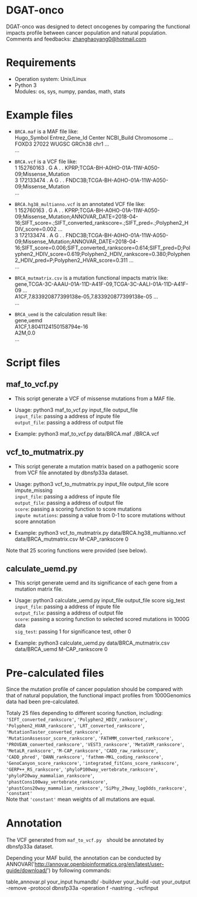 # DGAT-onco
DGAT-onco was designed to detect oncogenes by comparing the functional impacts profile between cancer population and natural population.  
Comments and feedbacks: zhanghaoyang0@hotmail.com  
# Requirements
* Operation system: Unix/Linux  
* Python 3  
Modules: os, sys, numpy, pandas, math, stats  
# Example files
* ```BRCA.maf``` is a MAF file like:  
Hugo_Symbol	Entrez_Gene_Id	Center	NCBI_Build	Chromosome	...  
FOXD3	27022	WUGSC	GRCh38	chr1	...  
...  

* ```BRCA.vcf```  is a VCF file like:  
1	152760163	.	G	A	.	.	KPRP;TCGA-BH-A0HO-01A-11W-A050-09;Missense_Mutation  
3	172133474	.	A	G	.	.	FNDC3B;TCGA-BH-A0HO-01A-11W-A050-09;Missense_Mutation  
...  

* ```BRCA.hg38_multianno.vcf```  is an annotated VCF file like:  
1	152760163	.	G	A	.	.	KPRP;TCGA-BH-A0HO-01A-11W-A050-09;Missense_Mutation;ANNOVAR_DATE=2018-04-16;SIFT_score=.;SIFT_converted_rankscore=.;SIFT_pred=.;Polyphen2_HDIV_score=0.002 ...  
3	172133474	.	A	G	.	.	FNDC3B;TCGA-BH-A0HO-01A-11W-A050-09;Missense_Mutation;ANNOVAR_DATE=2018-04-16;SIFT_score=0.006;SIFT_converted_rankscore=0.614;SIFT_pred=D;Polyphen2_HDIV_score=0.619;Polyphen2_HDIV_rankscore=0.380;Polyphen2_HDIV_pred=P;Polyphen2_HVAR_score=0.311 ...  
...  

* ```BRCA_mutmatrix.csv``` is a mutation functional impacts matrix like:  
gene,TCGA-3C-AAAU-01A-11D-A41F-09,TCGA-3C-AALI-01A-11D-A41F-09 ...  
A1CF,7.833920877399138e-05,7.833920877399138e-05 ...  
...  

* ```BRCA_uemd``` is the calculation result like:  
gene,uemd  
A1CF,1.8041124150158794e-16  
A2M,0.0  
...  
# Script files
## maf_to_vcf.py  
* This script generate a VCF of missense mutations from a MAF file.  

* Usage: python3 maf_to_vcf.py input_file output_file  
```input_file```: passing a address of inpute file  
```output_file```: passing a address of output file  
* Example: python3 maf_to_vcf.py data/BRCA.maf ./BRCA.vcf  

## vcf_to_mutmatrix.py  

* This script generate a mutation matrix based on a pathogenic score from VCF file annotated by dbnsfp33a dataset.  

* Usage: python3 vcf_to_mutmatrix.py input_file output_file score impute_missing  
```input_file```: passing a address of inpute file  
```output_file```: passing a address of output file  
```score```: passing a scoring function to score mutations  
```impute mutations```: passing a value from 0-1 to score mutations without score annotation  
* Example: python3 vcf_to_mutmatrix.py data/BRCA.hg38_multianno.vcf data/BRCA_mutmatrix.csv M-CAP_rankscore 0  

Note that 25 scoring functions were provided (see below).

## calculate_uemd.py  
* This script generate uemd and its significance of each gene from a mutation matrix file.  

* Usage: python3 calculate_uemd.py input_file output_file score sig_test  
```input_file```: passing a address of inpute file  
```output_file```: passing a address of output file  
```score```: passing a scoring function to selected scored mutations in 1000G data  
```sig_test```: passing 1 for significance test, other 0  
* Example: python3 calculate_uemd.py data/BRCA_mutmatrix.csv data/BRCA_uemd  M-CAP_rankscore 0  
# Pre-calculated files
Since the mutation profile of cancer population should be compared with that of natural population, the 
functional impact profiles from 1000Genomics data had been pre-calculated.  

Totaly 25 files depending to different scoring function, including:  
```'SIFT_converted_rankscore'```, ```'Polyphen2_HDIV_rankscore'```, ```'Polyphen2_HVAR_rankscore'```, ```'LRT_converted_rankscore'```,
 ```'MutationTaster_converted_rankscore'```, ```'MutationAssessor_score_rankscore'```, ```'FATHMM_converted_rankscore'```,
 ```'PROVEAN_converted_rankscore'```, ```'VEST3_rankscore'```, ```'MetaSVM_rankscore'```, ```'MetaLR_rankscore'```, ```'M-CAP_rankscore'```,
 ```'CADD_raw_rankscore'```, ```'CADD_phred'```, ```'DANN_rankscore'```, ```'fathmm-MKL_coding_rankscore'```, ```'GenoCanyon_score_rankscore'```, ```'integrated_fitCons_score_rankscore'```,
 ```'GERP++_RS_rankscore'```, ```'phyloP100way_vertebrate_rankscore'```, ```'phyloP20way_mammalian_rankscore'```, ```'phastCons100way_vertebrate_rankscore'```,
 ```'phastCons20way_mammalian_rankscore'```, ```'SiPhy_29way_logOdds_rankscore'```, ```'constant'```  
 Note that ```'constant'```  mean weights of all mutations are equal.
# Annotation
The VCF generated from ```maf_to_vcf.py```　should be annotated by  dbnsfp33a dataset.  

Depending your MAF build, the annotation can be conducted by ANNOVAR('http://annovar.openbioinformatics.org/en/latest/user-guide/download/') by following commands:  

table_annovar.pl your_input humandb/ -buildver your_build -out your_output -remove -protocol dbnsfp33a -operation f -nastring . -vcfinput  

